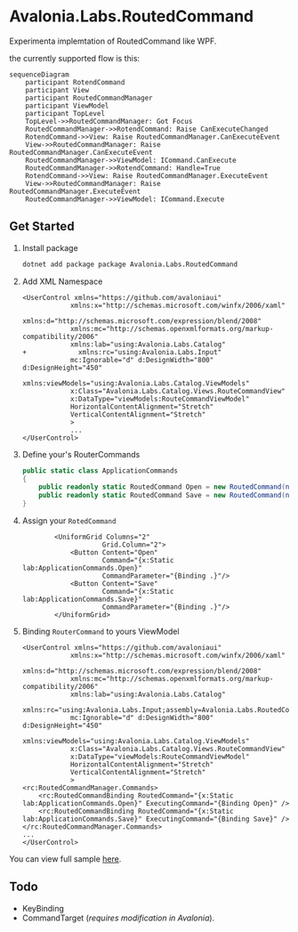 # Avalonia.Labs.RoutedCommand

Experimenta implemtation of RoutedCommand like WPF.

the currently supported flow is this:

```mermaid
sequenceDiagram
    participant RotendCommand
    participant View
    participant RoutedCommandManager
    participant ViewModel
    participant TopLevel
    TopLevel->>RoutedCommandManager: Got Focus
    RoutedCommandManager->>RotendCommand: Raise CanExecuteChanged
    RotendCommand->>View: Raise RoutedCommandManager.CanExecuteEvent
    View->>RoutedCommandManager: Raise RoutedCommandManager.CanExecuteEvent
    RoutedCommandManager->>ViewModel: ICommand.CanExecute
    RoutedCommandManager->>RotendCommand: Handle=True
    RotendCommand->>View: Raise RoutedCommandManager.ExecuteEvent
    View->>RoutedCommandManager: Raise RoutedCommandManager.ExecuteEvent
    RoutedCommandManager->>ViewModel: ICommand.Execute
``````

## Get Started

01. Install package

    ```bash
    dotnet add package package Avalonia.Labs.RoutedCommand
    ```

02. Add XML Namespace

    ```xaml+diff
    <UserControl xmlns="https://github.com/avaloniaui"
                xmlns:x="http://schemas.microsoft.com/winfx/2006/xaml"
                xmlns:d="http://schemas.microsoft.com/expression/blend/2008"
                xmlns:mc="http://schemas.openxmlformats.org/markup-compatibility/2006"
                xmlns:lab="using:Avalonia.Labs.Catalog"
    +             xmlns:rc="using:Avalonia.Labs.Input"
                mc:Ignorable="d" d:DesignWidth="800" d:DesignHeight="450"
                xmlns:viewModels="using:Avalonia.Labs.Catalog.ViewModels"
                x:Class="Avalonia.Labs.Catalog.Views.RouteCommandView"
                x:DataType="viewModels:RouteCommandViewModel"
                HorizontalContentAlignment="Stretch"
                VerticalContentAlignment="Stretch"
                >
                ...
    </UserControl>
    ```

03. Define your's RouterCommands

    ```csharp
    public static class ApplicationCommands
    {
        public readonly static RoutedCommand Open = new RoutedCommand(nameof(Open));
        public readonly static RoutedCommand Save = new RoutedCommand(nameof(Save));
    }
    ```

04. Assign your `RotedCommand`

    ```xaml
            <UniformGrid Columns="2"
                        Grid.Column="2">
                <Button Content="Open"
                        Command="{x:Static lab:ApplicationCommands.Open}"
                        CommandParameter="{Binding .}"/>
                <Button Content="Save"
                        Command="{x:Static lab:ApplicationCommands.Save}"
                        CommandParameter="{Binding .}"/>
            </UniformGrid>
    ```

05. Binding `RouterCommand` to yours ViewModel

    ```xaml
    <UserControl xmlns="https://github.com/avaloniaui"
                xmlns:x="http://schemas.microsoft.com/winfx/2006/xaml"
                xmlns:d="http://schemas.microsoft.com/expression/blend/2008"
                xmlns:mc="http://schemas.openxmlformats.org/markup-compatibility/2006"
                xmlns:lab="using:Avalonia.Labs.Catalog"
                xmlns:rc="using:Avalonia.Labs.Input;assembly=Avalonia.Labs.RoutedCommand"
                mc:Ignorable="d" d:DesignWidth="800" d:DesignHeight="450"
                xmlns:viewModels="using:Avalonia.Labs.Catalog.ViewModels"
                x:Class="Avalonia.Labs.Catalog.Views.RouteCommandView"
                x:DataType="viewModels:RouteCommandViewModel"
                HorizontalContentAlignment="Stretch"
                VerticalContentAlignment="Stretch"
                >
    <rc:RoutedCommandManager.Commands>
        <rc:RoutedCommandBinding RoutedCommand="{x:Static lab:ApplicationCommands.Open}" ExecutingCommand="{Binding Open}" />
        <rc:RoutedCommandBinding RoutedCommand="{x:Static lab:ApplicationCommands.Save}" ExecutingCommand="{Binding Save}" />
    </rc:RoutedCommandManager.Commands>
    ...
    </UserControl>
    ```

You can view full sample [here](https://github.com/AvaloniaUI/Avalonia.Labs/samples/Avalonia.Labs.Catalog/Views/RouteCommandView.axaml).

## Todo

- KeyBinding
- CommandTarget (_requires modification in Avalonia_).
